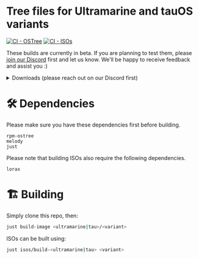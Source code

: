 # Tree files for Ultramarine and tauOS variants

[![CI - OSTree](https://github.com/Ultramarine-Linux/ostree-config/actions/workflows/ci-ostree.yml/badge.svg)](https://github.com/Ultramarine-Linux/ostree-config/actions/workflows/ci-ostree.yml)
[![CI - ISOs](https://github.com/Ultramarine-Linux/ostree-config/actions/workflows/ci-isos.yaml/badge.svg)](https://github.com/Ultramarine-Linux/ostree-config/actions/workflows/ci-isos.yaml)

These builds are currently in beta. If you are planning to test them, please [join our Discord](https://discord.gg/bUuQasHdrF) first and let us know. We'll be happy to receive feedback and assist you :)

<details>
  <summary>Downloads (please reach out on our Discord first)</summary>

  * [Nightly ISOs](https://nightly.link/Ultramarine-Linux/ostree-config/workflows/ci-isos.yaml/main?preview)
</details>

# 🛠️ Dependencies

Please make sure you have these dependencies first before building.

```
rpm-ostree
melody
just
```

Please note that building ISOs also require the following dependencies.

```
lorax
```

# 🏗️ Building

Simply clone this repo, then:

```sh
just build-image <ultramarine|tau>/<variant>
```

ISOs can be built using:

```sh
just isos/build-<ultramarine|tau> <variant>
```
